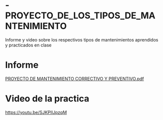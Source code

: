 # -PROYECTO_DE_LOS_TIPOS_DE_MANTENIMIENTO
Informe y video sobre los respectivos tipos de mantenimientos aprendidos y practicados en clase
# Informe 
[PROYECTO DE MANTENIMIENTO CORRECTIVO Y PREVENTIVO.pdf](https://github.com/Christopher9653/-PROYECTO_DE_LOS_TIPOS_DE_MANTENIMIENTO/files/12137305/PROYECTO.DE.MANTENIMIENTO.CORRECTIVO.Y.PREVENTIVO.pdf)
#
# Video de la practica 
https://youtu.be/SJKPlIJpzqM
